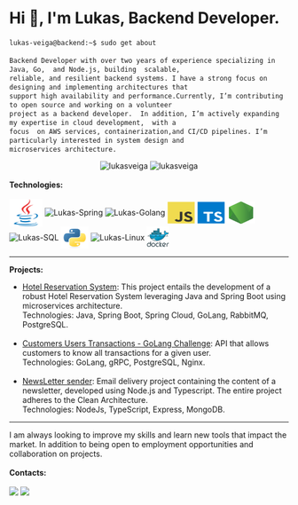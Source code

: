 <h1 align="left">Hi 👋, I'm Lukas, Backend Developer.</h1>

```console
lukas-veiga@backend:~$ sudo get about

Backend Developer with over two years of experience specializing in Java, Go,  and Node.js, building  scalable,
reliable, and resilient backend systems. I have a strong focus on designing and implementing architectures that
support high availability and performance.Currently, I’m contributing to open source and working on a volunteer
project as a backend developer.  In addition, I’m actively expanding my expertise in cloud development,  with a
focus  on AWS services, containerization,and CI/CD pipelines. I’m  particularly interested in system design and
microservices architecture.
```
   <div align="center" style="display: inline_block">
      <img src="https://github-readme-stats.vercel.app/api/top-langs?username=lukasveiga&show_icons=true&locale=en&layout=compact&theme=tokyonight" alt="lukasveiga" width="300"/>
      <img src="https://github-readme-stats.vercel.app/api?username=lukasveiga&show_icons=true&locale=en&theme=tokyonight" alt="lukasveiga" width="400"/>
      <br><br>
   </div>
   <div style="display: inline_block">
    <b>Technologies:</b>
      <br><br>
  <img align="center" alt="Lukas-Java" height="50" width="60" src="https://raw.githubusercontent.com/devicons/devicon/1119b9f84c0290e0f0b38982099a2bd027a48bf1/icons/java/java-original.svg">
  <img align="center" alt="Lukas-Spring" height="40" width="40" src="https://cdn.freebiesupply.com/logos/large/2x/spring-3-logo-png-transparent.png">
  <img align="center" alt="Lukas-Golang" height="50" width="50" src="https://raw.githubusercontent.com/rfyiamcool/golang_logo/3478773144ed1d8fe4081f205933752631529e9f/svg/golang_1.svg">
  <img align="center" alt="Lukas-Javascript" height="40" width="50" src="https://raw.githubusercontent.com/devicons/devicon/master/icons/javascript/javascript-original.svg">
  <img align="center" alt="Lukas-TypeScript" height="40" width="50" src="https://raw.githubusercontent.com/devicons/devicon/master/icons/typescript/typescript-original.svg">
  <img align="center" alt="Lukas-Nodejs" height="40" width="50" src="https://raw.githubusercontent.com/devicons/devicon/master/icons/nodejs/nodejs-original.svg">
  <img align="center" alt="Lukas-SQL" height="40" width="50" src="https://img.icons8.com/external-flat-juicy-fish/344/external-sql-coding-and-development-flat-flat-juicy-fish.png">
  <img align="center" alt="Lukas-Python" height="40" width="50" src="https://raw.githubusercontent.com/devicons/devicon/master/icons/python/python-original.svg">
  <img align="center" alt="Lukas-Linux" height="40" width="40" src="https://upload.wikimedia.org/wikipedia/commons/thumb/3/35/Tux.svg/864px-Tux.svg.png">
  <img align="center" alt="Lukas-Docker" height="40" width="40" src="https://raw.githubusercontent.com/devicons/devicon/master/icons/docker/docker-original-wordmark.svg">
</div>

---

<b>Projects:</b>
<ul>
   <li><a href="https://github.com/Lukasveiga/hotel-reservation-system">Hotel Reservation System</a>: This project entails the development of a robust Hotel Reservation System leveraging Java and Spring Boot using microservices architecture. <br>
   Technologies: Java, Spring Boot, Spring Cloud, GoLang, RabbitMQ, PostgreSQL.
   </li>
   <br>
   <li><a href="https://github.com/Lukasveiga/customers-users-transactions">Customers Users Transactions - GoLang Challenge</a>: API that allows customers to know all transactions for a given user. <br>
   Technologies: GoLang, gRPC, PostgreSQL, Nginx.
   </li>
   <br>
   <li><a href="https://github.com/Lukasveiga/newsletter-sender-clean-arch">NewsLetter sender</a>: Email delivery project containing the content of a newsletter, developed using Node.js and Typescript. The entire project adheres to the Clean Architecture. <br>
   Technologies: NodeJs, TypeScript, Express, MongoDB.
   </li>
</ul>

---

<div> 
  I am always looking to improve my skills and learn new tools that impact the market. In addition to being open to employment opportunities and collaboration on projects.<br><br>
  <b>Contacts:</b><br><br>
  <a href = "mailto:lukas.veiga10@gmail.com"><img src="https://img.shields.io/badge/-Gmail-%23333?style=for-the-badge&logo=gmail&logoColor=white" target="_blank"></a>
  <a href="https://www.linkedin.com/in/lukas-veiga-79371b20a" target="_blank"><img src="https://img.shields.io/badge/-LinkedIn-%230077B5?style=for-the-badge&logo=linkedin&logoColor=white" target="_blank"></a>
</div>
